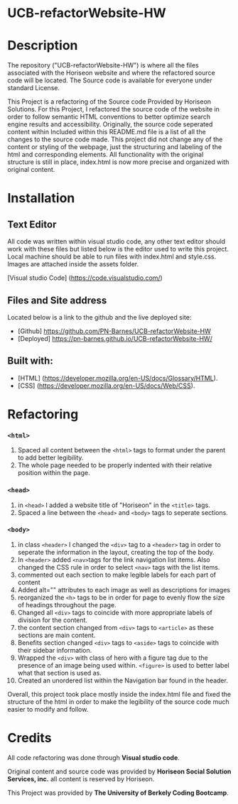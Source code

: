 # UCB-refactorWebsite-HW
# Description
The repository ("UCB-refactorWebsite-HW") is where all the files associated with the Horiseon website and where the refactored source code will be located. The Source code is available for everyone under standard License.

This Project is a refactoring of the Source code Provided by Horiseon Solutions. For this Project, I refactored the source code of the website in order to follow semantic HTML conventions to better optimize search engine results and accessibility. Originally, the source code seperated content within  Included within this README.md file is a list of all the changes to the source code made. This project did not change any of the content or styling of the webpage, just the structuring and labeling of the html and corresponding elements. All functionality with the original structure is still in place, index.html is now more precise and organized with original content.  



# Installation 

## Text Editor
All code was written within visual studio code, any other text editor should work with these files but listed below is the editor used to write this project. Local machine should be able to run files with index.html and style.css. Images are attached inside the assets folder.

[Visual studio Code] (https://code.visualstudio.com/)

## Files and Site address
Located below is a link to the github and the live deployed site:

* [Github] https://github.com/PN-Barnes/UCB-refactorWebsite-HW
* [Deployed] https://pn-barnes.github.io/UCB-refactorWebsite-HW/


## Built with:

* [HTML] (https://developer.mozilla.org/en-US/docs/Glossary/HTML).
* [CSS] (https://developer.mozilla.org/en-US/docs/Web/CSS).

# Refactoring 


### `<html>`
1. Spaced all content between the `<html>` tags to format under the parent to add better legibility.
2. The whole page needed to be properly indented with their relative position within the page. 

### `<head>`
1. in `<head>` I added a website title of "Horiseon" in the `<title>` tags.
2. Spaced a line between the `<head>`  and `<body>`  tags to seperate sections.

### `<body>`
1. in class `<header>` I changed the `<div>` tag to a `<header>` tag in order to seperate the information in the layout, creating the top of the body.
2. In `<header>` added `<nav>`tags for the link navigation list items. Also changed the CSS rule in order to select `<nav>` tags with the list items. 
3. commented out each section to make legible labels for each part of content
4. Added alt="" attributes to each image as well as descriptions for images
5. reorganized the `<h>` tags to be in order for page to evenly flow the size of headings throughout the page.
6. Changed all `<div>` tags to coincide with more appropriate labels of division for the content.
7. the content section changed from `<div>` tags to `<article>` as these sections are main content. 
8. Benefits section changed `<div>` tags to `<aside>` tags to coincide with their sidebar information.
9. Wrapped the `<div>` with class of hero  with a figure tag due to the presence of an image being used within. `<figure>` is used to better label what that section is used as.
10. Created an unordered list within the Navigation bar found in the header. 

Overall, this project took place mostly inside the index.html file and fixed the structure of the html in order to make the legibility of the source code much easier to modify and follow.

# Credits 

All code refactoring was done through **Visual studio code**.

Original content and source code was provided by **Horiseon Social Solution Services, inc.** all content is reserved by Horiseon.

This Project was provided by **The University of Berkely Coding Bootcamp**.
